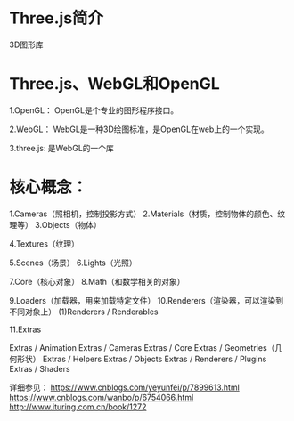 # Three.js简介
  3D图形库

# Three.js、WebGL和OpenGL

1.OpenGL：
  OpenGL是个专业的图形程序接口。

2.WebGL：
  WebGL是一种3D绘图标准，是OpenGL在web上的一个实现。

3.three.js:
  是WebGL的一个库


# 核心概念：
  1.Cameras（照相机，控制投影方式）
  2.Materials（材质，控制物体的颜色、纹理等）
  3.Objects（物体）

  4.Textures（纹理）

  5.Scenes（场景）
  6.Lights（光照）

  7.Core（核心对象）
  8.Math（和数学相关的对象）

  9.Loaders（加载器，用来加载特定文件）
  10.Renderers（渲染器，可以渲染到不同对象上）
    (1)Renderers / Renderables

  11.Extras


Extras / Animation
Extras / Cameras
Extras / Core
Extras / Geometries（几何形状）
Extras / Helpers
Extras / Objects
Extras / Renderers / Plugins
Extras / Shaders

详细参见：
  https://www.cnblogs.com/yeyunfei/p/7899613.html
  https://www.cnblogs.com/wanbo/p/6754066.html
  http://www.ituring.com.cn/book/1272